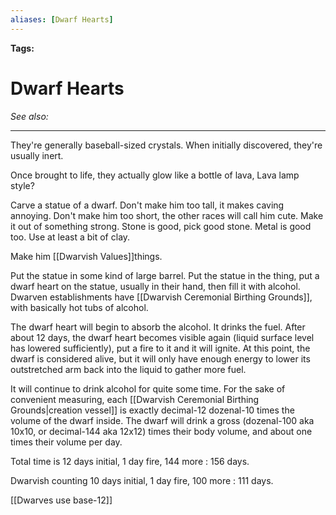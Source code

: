 ```yaml
---
aliases: [Dwarf Hearts]
---
```


**Tags:** 
# Dwarf Hearts
*See also:* 
___

They're generally baseball-sized crystals. When initially discovered, they're usually inert.

Once brought to life, they actually glow like a bottle of lava, Lava lamp style?

Carve a statue of a dwarf. Don't make him too tall, it makes caving annoying. Don't make him too short, the other races will call him cute. Make it out of something strong. Stone is good, pick good stone. Metal is good too. Use at least a bit of clay.

Make him [[Dwarvish Values]]things.

Put the statue in some kind of large barrel. Put the statue in the thing, put a dwarf heart on the statue, usually in their hand, then fill it with alcohol.  Dwarven establishments have [[Dwarvish Ceremonial Birthing Grounds]], with basically hot tubs of alcohol.

The dwarf heart will begin to absorb the alcohol. It drinks the fuel. After about 12 days,  the dwarf heart becomes visible again (liquid surface level has lowered sufficiently), put a fire to it and it will ignite. At this point, the dwarf is considered alive, but it will only have enough energy to lower its outstretched arm back into the liquid to gather more fuel. 

It will continue to drink alcohol for quite some time. For the sake of convenient measuring, each [[Dwarvish Ceremonial Birthing Grounds|creation vessel]] is exactly decimal-12 dozenal-10 times the volume of the dwarf inside. The dwarf will drink a gross (dozenal-100 aka 10x10, or decimal-144 aka 12x12) times their body volume, and about one times their volume per day.

Total time is 12 days initial, 1 day fire, 144 more : 156 days.

Dwarvish counting 10 days initial, 1 day fire, 100 more : 111 days.

[[Dwarves use base-12]]
